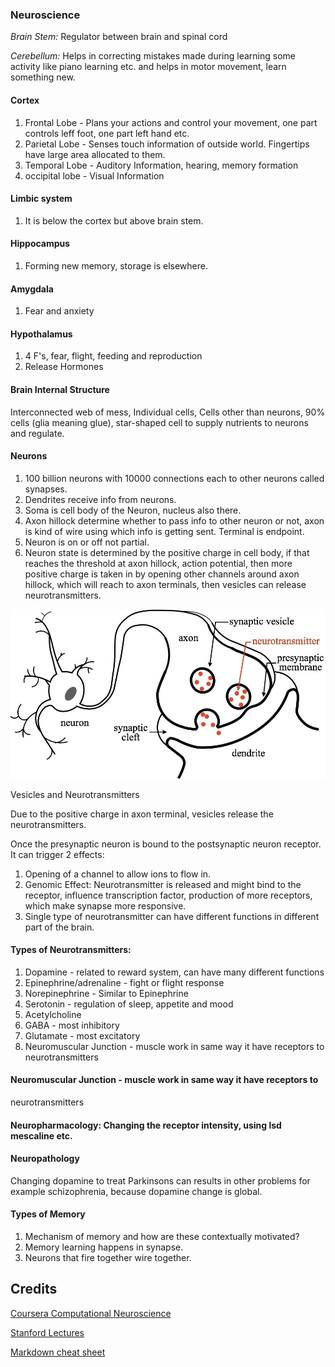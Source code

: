 ### Neuroscience

*Brain Stem:* Regulator between brain and spinal cord

*Cerebellum:* Helps in correcting mistakes made during learning some activity
like piano learning etc. and helps in motor movement, learn something new.

#### Cortex
1. Frontal Lobe - Plans your actions and control your movement, one part
controls leff foot, one part left hand etc.
2. Parietal Lobe - Senses touch information of outside world. Fingertips have
large area allocated to them.
3. Temporal Lobe - Auditory Information, hearing, memory formation
4. occipital lobe - Visual Information

#### Limbic system
1. It is below the cortex but above brain stem.

#### Hippocampus
1. Forming new memory, storage is elsewhere.

#### Amygdala
1. Fear and anxiety

#### Hypothalamus
1. 4 F's, fear, flight, feeding and reproduction
2. Release Hormones

#### Brain Internal Structure
Interconnected web of mess, Individual cells, Cells other than neurons, 90%
cells (glia meaning glue), star-shaped cell to supply nutrients to neurons and
regulate.

#### Neurons
1. 100 billion neurons with 10000 connections each to other neurons called
synapses.
2. Dendrites receive info from neurons.
3. Soma is cell body of the Neuron, nucleus also there.
4. Axon hillock determine whether to pass info to other neuron or not, axon is
kind of wire using which info is getting sent. Terminal is endpoint.
5. Neuron is on or off not partial.
6. Neuron state is determined by the positive charge in cell body, if that
reaches the threshold at axon hillock, action potential, then more positive 
charge is taken in by opening other channels around axon hillock, which will 
reach to axon terminals, then vesicles can release neurotransmitters.

![alt text](Neuron.png "Neurons Communication")

Vesicles and Neurotransmitters

Due to the positive charge in axon terminal, vesicles release the
neurotransmitters.

Once the presynaptic neuron is bound to the postsynaptic neuron receptor. It
can trigger 2 effects:
1. Opening of a channel to allow ions to flow in.
2. Genomic Effect: Neurotransmitter is released and might bind to the receptor,
influence transcription factor, production of more receptors, which make
synapse more responsive.
3. Single type of neurotransmitter can have different functions in different part
of the brain.

#### Types of Neurotransmitters:
1. Dopamine - related to reward system, can have many different functions
2. Epinephrine/adrenaline - fight or flight response
3. Norepinephrine - Similar to Epinephrine
4. Serotonin - regulation of sleep, appetite and mood
5. Acetylcholine
6. GABA - most inhibitory
7. Glutamate - most excitatory
8. Neuromuscular Junction - muscle work in same way it have receptors to
neurotransmitters

#### Neuromuscular Junction - muscle work in same way it have receptors to
neurotransmitters

#### Neuropharmacology: Changing the receptor intensity, using lsd mescaline etc.

#### Neuropathology
Changing dopamine to treat Parkinsons can results in other problems for
example schizophrenia, because dopamine change is global.

#### Types of Memory
1. Mechanism of memory and how are these contextually motivated?
2. Memory learning happens in synapse.
3. Neurons that fire together wire together.

## Credits

[Coursera Computational Neuroscience](https://www.coursera.org/learn/computational-neuroscience)

[Stanford Lectures](https://www.youtube.com/watch?v=NNnIGh9g6fA&list=PL848F2368C90DDC3D)

[Markdown cheat sheet](https://en.support.wordpress.com/markdown-quick-reference/)
